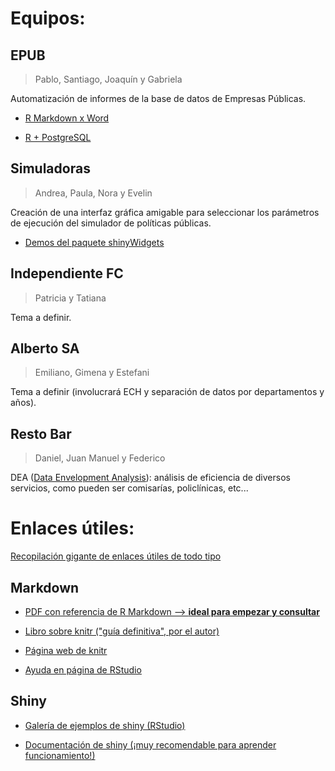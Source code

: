 # Equipos:

## EPUB

> Pablo, Santiago, Joaquín y Gabriela

Automatización de informes de la base de datos de Empresas Públicas.

- [R Markdown x Word](https://rmarkdown.rstudio.com/articles_docx.html)

- [R + PostgreSQL](https://datashenanigan.wordpress.com/2015/05/18/getting-started-with-postgresql-in-r/)

## Simuladoras

> Andrea, Paula, Nora y Evelin

Creación de una interfaz gráfica amigable para seleccionar los parámetros de ejecución del simulador de políticas públicas.

- [Demos del paquete shinyWidgets](http://shinyapps.dreamrs.fr/shinyWidgets/)

## Independiente FC

> Patricia y Tatiana

Tema a definir.

## Alberto SA

> Emiliano, Gimena y Estefani

Tema a definir (involucrará ECH y separación de datos por departamentos y años).

## Resto Bar

> Daniel, Juan Manuel y Federico

DEA ([Data Envelopment Analysis](https://en.wikipedia.org/wiki/Data_envelopment_analysis)): análisis de eficiencia de diversos servicios, como pueden ser comisarías, policlínicas, etc...


# Enlaces útiles:

[Recopilación gigante de enlaces útiles de todo tipo](https://paulvanderlaken.com/2017/08/10/r-resources-cheatsheets-tutorials-books/)

## Markdown

- [PDF con referencia de R Markdown --> **ideal para empezar y consultar**](https://rstudio.com/wp-content/uploads/2015/03/rmarkdown-reference.pdf)

- [Libro sobre knitr ("guía definitiva", por el autor)](https://bookdown.org/yihui/rmarkdown/)

- [Página web de knitr](https://yihui.name/knitr/)

- [Ayuda en página de RStudio](https://rmarkdown.rstudio.com/)

## Shiny

- [Galería de ejemplos de shiny (RStudio)](https://shiny.rstudio.com/gallery/)

- [Documentación de shiny (¡muy recomendable para aprender funcionamiento!)](https://shiny.rstudio.com/articles/)
